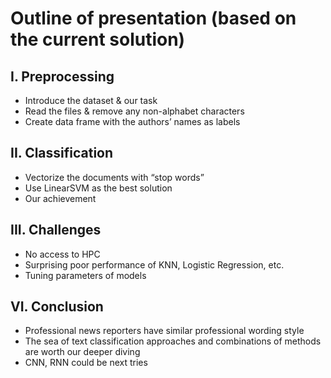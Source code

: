 # Outline of presentation (based on the current solution)

## I. Preprocessing
- Introduce the dataset & our task
- Read the files & remove any non-alphabet characters
- Create data frame with the authors’ names as labels

## II. Classification
- Vectorize the documents with “stop words”
- Use LinearSVM as the best solution
- Our achievement

## III. Challenges
- No access to HPC
- Surprising poor performance of KNN, Logistic Regression, etc.
- Tuning parameters of models

## VI. Conclusion
- Professional news reporters have similar professional wording style
- The sea of text classification approaches and combinations of methods are worth our deeper diving
- CNN, RNN could be next tries


